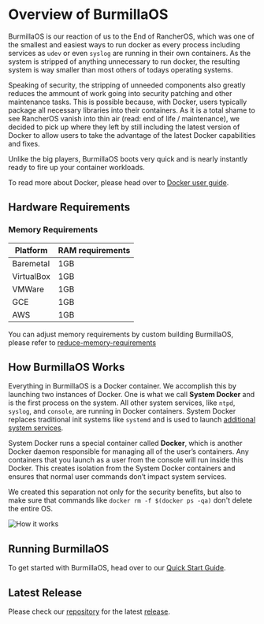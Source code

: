 # Overview of BurmillaOS

BurmillaOS is our reaction of us to the End of RancherOS, which was one of the smallest and easiest ways to run docker as every process including services as `udev` or even `syslog` are running in their own containers. As the system is stripped of anything unnecessary to run docker, the resulting system is way smaller than most others of todays operating systems.

Speaking of security, the stripping of unneeded components also greatly reduces the ammount of work going into security patching and other maintenance tasks. This is possible because, with Docker, users typically package all necessary libraries into their containers. As it is a total shame to see RancherOS vanish into thin air (read: end of life / maintenance), we decided to pick up where they left by still including the latest version of Docker to allow users to take the advantage of the latest Docker capabilities and fixes.

Unlike the big players, BurmillaOS boots very quick and is nearly instantly ready to fire up your container workloads.

To read more about Docker, please head over to [Docker user guide](https://docs.docker.com/config/daemon/).

## Hardware Requirements

### Memory Requirements

Platform   | RAM requirements
--------   | ------------------------
Baremetal  | 1GB
VirtualBox | 1GB
VMWare     | 1GB
GCE        | 1GB
AWS        | 1GB

You can adjust memory requirements by custom building BurmillaOS, please refer to [reduce-memory-requirements](/docs/installation/custom-builds/custom-burmillaos-iso#reduce-memory-requirements)

## How BurmillaOS Works

Everything in BurmillaOS is a Docker container. We accomplish this by launching two instances of Docker. One is what we call **System Docker** and is the first process on the system. All other system services, like `ntpd`, `syslog`, and `console`, are running in Docker containers. System Docker replaces traditional init systems like `systemd` and is used to launch [additional system services](/docs/system-services/).

System Docker runs a special container called **Docker**, which is another Docker daemon responsible for managing all of the user’s containers. Any containers that you launch as a user from the console will run inside this Docker. This creates isolation from the System Docker containers and ensures that normal user commands don’t impact system services.

 We created this separation not only for the security benefits, but also to make sure that commands like `docker rm -f $(docker ps -qa)` don't delete the entire OS.

![How it works](https://raw.githubusercontent.com/burmilla/burmilla.github.io/master/static/images/howitworks.png)

## Running BurmillaOS

To get started with BurmillaOS, head over to our [Quick Start Guide](/docs/quick-start-guide).

## Latest Release

Please check our [repository](https://github.com/burmilla/os/releases) for the latest [release](https://github.com/burmilla/os/releases).
